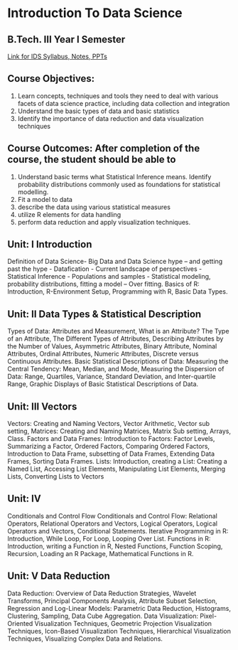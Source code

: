 # Introduction To Data Science

## B.Tech. III Year I Semester

[Link for IDS Syllabus, Notes, PPTs](https://drive.google.com/drive/folders/11wwBDSwIWTnVKVHbTTxZNd6KVFouJGcl?usp=sharing)

## Course Objectives:<br/>
1.  Learn concepts, techniques and tools they need to deal with various facets of data science   practice, including data collection and integration
2.  Understand the basic types of data and basic statistics
3.  Identify the importance of data reduction and data visualization techniques

## Course Outcomes:  After completion of the course, the student should be able to
1.	Understand basic terms what Statistical Inference means. Identify probability distributions commonly used as foundations for statistical modelling.
2.  Fit a model to data
3.  describe the data using various statistical measures
4.  utilize R elements for data handling
5.  perform data reduction and apply visualization techniques.

## Unit: I	 Introduction

Definition of Data Science- Big Data and Data Science hype – and getting past the hype - Datafication - Current landscape of perspectives - Statistical Inference - Populations and samples - Statistical modeling, probability distributions, fitting a model – Over fitting.
Basics of R: Introduction, R-Environment Setup, Programming with R, Basic Data Types.

## Unit: II	Data Types & Statistical Description

Types of Data: Attributes and Measurement, What is an Attribute? The Type of an Attribute, The Different Types of Attributes, Describing Attributes by the Number of Values, Asymmetric Attributes, Binary Attribute, Nominal Attributes, Ordinal Attributes, Numeric Attributes, Discrete versus Continuous Attributes.
   Basic Statistical Descriptions of Data: Measuring the Central Tendency: Mean, Median, and Mode, Measuring the Dispersion of Data: Range, Quartiles, Variance, Standard Deviation, and Inter-quartile Range, Graphic Displays of Basic Statistical Descriptions of Data.

## Unit: III	   Vectors
Vectors: Creating and Naming Vectors, Vector Arithmetic, Vector sub setting,
Matrices: Creating and Naming Matrices, Matrix Sub setting, Arrays, Class.
Factors and Data Frames: Introduction to Factors: Factor Levels, Summarizing a Factor, Ordered Factors, Comparing Ordered Factors, Introduction to Data Frame, subsetting of Data Frames, Extending Data Frames, Sorting Data Frames.
Lists: Introduction, creating a List: Creating a Named List, Accessing List Elements, Manipulating List Elements, Merging Lists, Converting Lists to Vectors

## Unit: IV	

Conditionals and Control Flow
Conditionals and Control Flow: Relational Operators, Relational Operators and Vectors, Logical Operators, Logical Operators and Vectors, Conditional Statements.
Iterative Programming in R: Introduction, While Loop, For Loop, Looping Over List.
Functions in R: Introduction, writing a Function in R, Nested Functions, Function Scoping, Recursion, Loading an R Package, Mathematical Functions in R.

## Unit: V	Data Reduction

Data Reduction: Overview of Data Reduction Strategies, Wavelet Transforms, Principal Components Analysis, Attribute Subset Selection, Regression and Log-Linear Models: Parametric Data Reduction, Histograms, Clustering, Sampling, Data Cube Aggregation.
Data Visualization: Pixel-Oriented Visualization Techniques, Geometric Projection Visualization Techniques, Icon-Based Visualization Techniques, Hierarchical Visualization Techniques, Visualizing Complex Data and Relations.

 






